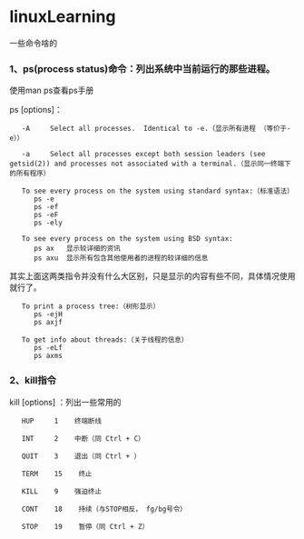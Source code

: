 # linuxLearning
一些命令啥的

### 1、ps(process status)命令：列出系统中当前运行的那些进程。

使用man ps查看ps手册

ps [options]：

       -A     Select all processes.  Identical to -e.（显示所有进程 （等价于-e））

       -a     Select all processes except both session leaders (see getsid(2)) and processes not associated with a terminal.（显示同一终端下的所有程序）
       
       To see every process on the system using standard syntax:（标准语法）
          ps -e
          ps -ef
          ps -eF
          ps -ely
          
       To see every process on the system using BSD syntax:
          ps ax   显示较详细的资讯
          ps axu  显示所有包含其他使用者的进程的较详细的信息
          
  其实上面这两类指令并没有什么大区别，只是显示的内容有些不同，具体情况使用就行了。

       To print a process tree:（树形显示）
          ps -ejH
          ps axjf

       To get info about threads:（关于线程的信息）
          ps -eLf
          ps axms

### 2、kill指令

  kill [options] <pid>  ：列出一些常用的
       
       HUP     1    终端断线

       INT     2    中断（同 Ctrl + C）

       QUIT    3    退出（同 Ctrl + ）

       TERM    15    终止

       KILL    9    强迫终止

       CONT    18    持续（与STOP相反， fg/bg号令）

       STOP    19    暂停（同 Ctrl + Z）

